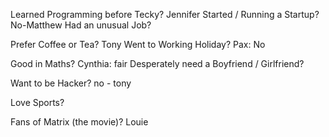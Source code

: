 Learned Programming before Tecky?
Jennifer
Started / Running a Startup?
No-Matthew
Had an unusual Job?

Prefer Coffee or Tea?
Tony
Went to Working Holiday?
Pax: No


Good in Maths?
Cynthia: fair
Desperately need a Boyfriend / Girlfriend?

Want to be Hacker?
no - tony

Love Sports?

Fans of Matrix (the movie)?
Louie